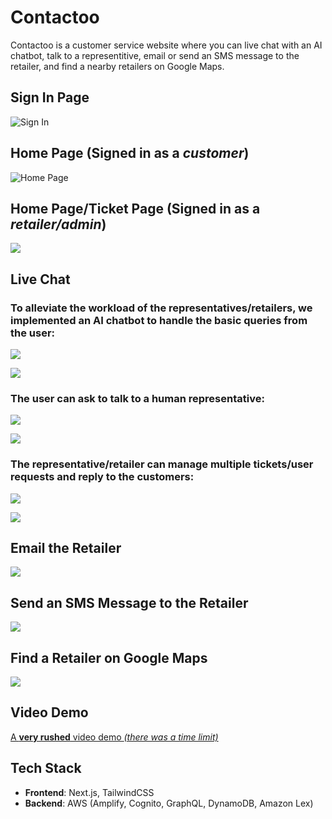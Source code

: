 # Contactoo

Contactoo is a customer service website where you can live chat with an AI chatbot, talk to a representitive, email or send an SMS message to the retailer, and find a nearby retailers on Google Maps.

## Sign In Page

![Sign In](images/signin.PNG)

## Home Page (Signed in as a *customer*)

![Home Page](images/homepage.PNG)


## Home Page/Ticket Page (Signed in as a *retailer/admin*)

![](images/signin_retailer.PNG)

## Live Chat 

### To alleviate the workload of the representatives/retailers, we implemented an AI chatbot to handle the basic queries from the user:

![](images/chatbot1.PNG)

![](images/chatbot2.PNG)

### The user can ask to talk to a human representative:

![](images/chatbot3.PNG)

![](images/chatbot4.PNG)

### The representative/retailer can manage multiple tickets/user requests and reply to the customers:

![](images/adminchat1.PNG)

![](images/adminchat2.PNG)

## Email the Retailer

![](images/email.PNG)

## Send an SMS Message to the Retailer

![](images/sms.PNG)

## Find a Retailer on Google Maps

![](images/findretailer.PNG)

## Video Demo

[A **very rushed** video demo *(there was a time limit)*](https://youtu.be/UJcYY58Rsu4?si=JjmcvJ2U8_n86sxR)

## Tech Stack

* **Frontend**: Next.js, TailwindCSS
* **Backend**: AWS (Amplify, Cognito, GraphQL, DynamoDB, Amazon Lex)
